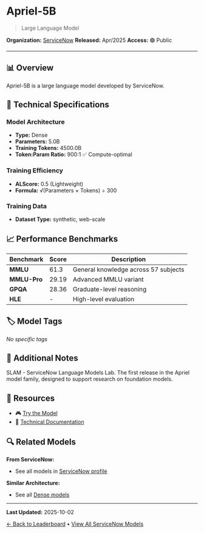 # Apriel-5B

> Large Language Model

**Organization:** [ServiceNow](../../labs/servicenow.md)
**Released:** Apr/2025
**Access:** 🟢 Public

---

## 📊 Overview

Apriel-5B is a large language model developed by ServiceNow.

## 🔧 Technical Specifications

### Model Architecture
- **Type:** Dense
- **Parameters:** 5.0B
- **Training Tokens:** 4500.0B
- **Token:Param Ratio:** 900:1 ✅ Compute-optimal

### Training Efficiency
- **ALScore:** 0.5 (Lightweight)
- **Formula:** √(Parameters × Tokens) ÷ 300

### Training Data
- **Dataset Type:** synthetic, web-scale

## 📈 Performance Benchmarks

| Benchmark | Score | Description |
|-----------|-------|-------------|
| **MMLU** | 61.3 | General knowledge across 57 subjects |
| **MMLU-Pro** | 29.19 | Advanced MMLU variant |
| **GPQA** | 28.36 | Graduate-level reasoning |
| **HLE** | - | High-level evaluation |

## 🏷️ Model Tags

_No specific tags_

## 📝 Additional Notes

SLAM - ServiceNow Language Models Lab. The first release in the Apriel model family, designed to support research on foundation models.

## 🔗 Resources

- 🎮 [Try the Model](https://huggingface.co/ServiceNow-AI/Apriel-5B-Instruct)
- 📄 [Technical Documentation](https://huggingface.co/ServiceNow-AI/Apriel-5B-Instruct)

## 🔍 Related Models

**From ServiceNow:**
- See all models in [ServiceNow profile](../../labs/servicenow.md)

**Similar Architecture:**
- See all [Dense models](../../architectures/dense.md)

---

**Last Updated:** 2025-10-02

[← Back to Leaderboard](../../README.md) • [View All ServiceNow Models](../../labs/servicenow.md)
